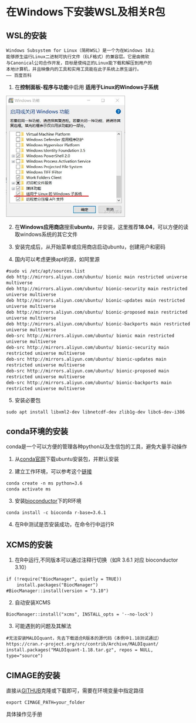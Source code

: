# 在Windows下安装WSL及相关R包

## WSL的安装

```
Windows Subsystem for Linux（简称WSL）是一个为在Windows 10上
能够原生运行Linux二进制可执行文件（ELF格式）的兼容层。它是由微软
与Canonical公司合作开发，目标是使纯正的Linux能下载和解压到用户的
本地计算机，并且映像内的工具和实用工具能在此子系统上原生运行。
—— 百度百科
```

1. 在**控制面板-程序与功能**中启用 **适用于Linux的Windows子系统**

<img src="docs/wsl-1.jpg" alt="img" style="zoom:67%;" />

2. 在**Windows应用商店**搜索**ubuntu**，并安装，这里推荐**18.04**，可以方便的读取windows系统的其它文件

3. 安装完成后，从开始菜单或应用商店启动ubuntu，创建用户和密码

4. 国内可以考虑更换apt的源，如阿里源

```
#sudo vi /etc/apt/sources.list
deb http://mirrors.aliyun.com/ubuntu/ bionic main restricted universe multiverse
deb http://mirrors.aliyun.com/ubuntu/ bionic-security main restricted universe multiverse
deb http://mirrors.aliyun.com/ubuntu/ bionic-updates main restricted universe multiverse
deb http://mirrors.aliyun.com/ubuntu/ bionic-proposed main restricted universe multiverse
deb http://mirrors.aliyun.com/ubuntu/ bionic-backports main restricted universe multiverse
deb-src http://mirrors.aliyun.com/ubuntu/ bionic main restricted universe multiverse
deb-src http://mirrors.aliyun.com/ubuntu/ bionic-security main restricted universe multiverse
deb-src http://mirrors.aliyun.com/ubuntu/ bionic-updates main restricted universe multiverse
deb-src http://mirrors.aliyun.com/ubuntu/ bionic-proposed main restricted universe multiverse
deb-src http://mirrors.aliyun.com/ubuntu/ bionic-backports main restricted universe multiverse
```

5. 安装必要包

```
sudo apt install libxml2-dev libnetcdf-dev zlib1g-dev libc6-dev-i386
```


## conda环境的安装

conda是一个可以方便的管理各种python以及生信包的工具，避免大量手动操作

1. 从[conda官网](https://docs.conda.io/en/latest/miniconda.html)下载ubuntu安装包，并默认安装

2. 建立工作环境，可以参考这个[链接](https://pythonforundergradengineers.com/new-virtual-environment-with-conda.html)

```
conda create -n ms python=3.6
conda activate ms
```

3. 安装[bioconductor](https://www.bioconductor.org/)下的R环境
```
conda install -c bioconda r-base=3.6.1
```

4. 在R中测试是否安装成功，在命令行中运行R

## XCMS的安装

1. 在R中运行,不同版本可以通过注释行切换（如R 3.6.1 对应 bioconductor 3.10）
```
if (!require("BiocManager", quietly = TRUE))
    install.packages("BiocManager")
#BiocManager::install(version = "3.10")
```

2. 自动安装XCMS
```
BiocManager::install("xcms", INSTALL_opts = '--no-lock')
```

3. 可能遇到的问题及其解法
```
#无法安装MALDIquant，先去下载适合R版本的源代码（本例中1.18测试通过）
https://cran.r-project.org/src/contrib/Archive/MALDIquant/
install.packages("MALDIquant-1.18.tar.gz", repos = NULL, type="source")
```


## CIMAGE的安装

直接从[GITHUB](https://github.com/wangchulab/CIMAGE2)克隆或下载即可，需要在环境变量中指定路径

```
export CIMAGE_PATH=your_folder
```

具体操作见手册

